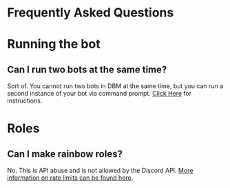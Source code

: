 # Frequently Asked Questions

# Running the bot
## Can I run two bots at the same time? 

Sort of. You cannot run two bots in DBM at the same time, but you can run a second instance of your bot via command prompt. [Click Here](https://silversunset.net/dbm/tutorials#running-your-bot-247-running-your-bot-with-cmd) for instructions.

# Roles
## Can I make rainbow roles? 

No. This is API abuse and is not allowed by the Discord API. [More information on rate limits can be found here](https://discordapp.com/developers/docs/topics/rate-limits).
